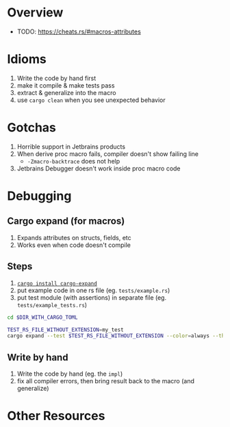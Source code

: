 # Overview

- TODO: https://cheats.rs/#macros-attributes

# Idioms
1. Write the code by hand first
1. make it compile & make tests pass
1. extract & generalize into the macro
1. use `cargo clean` when you see unexpected behavior


# Gotchas
1. Horrible support in Jetbrains products
1. When derive proc macro fails, compiler doesn't show failing line
    - `-Zmacro-backtrace` does not help
1. Jetbrains Debugger doesn't work inside proc macro code


# Debugging

## Cargo expand (for macros)
1. Expands attributes on structs, fields, etc
1. Works even when code doesn't compile

## Steps
1. [`cargo install cargo-expand`](https://github.com/dtolnay/cargo-expand)
1. put example code in one rs file (eg. `tests/example.rs`)
1. put test module (with assertions) in separate file (eg. `tests/example_tests.rs`)
```bash
cd $DIR_WITH_CARGO_TOML

TEST_RS_FILE_WITHOUT_EXTENSION=my_test
cargo expand --test $TEST_RS_FILE_WITHOUT_EXTENSION --color=always --theme=Dracula --tests
```


## Write by hand
1. Write the code by hand (eg. the `impl`)
1. fix all compiler errors, then bring result back to the macro (and generalize)


# Other Resources
